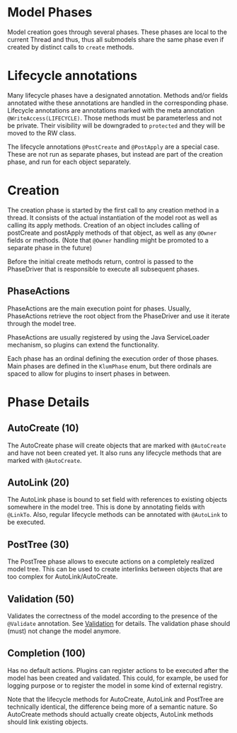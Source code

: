 Model Phases
============

Model creation goes through several phases. These phases are local to the current Thread and thus, thus all submodels share the same phase even if created by distinct calls to `create` methods.

# Lifecycle annotations

Many lifecycle phases have a designated annotation. Methods and/or fields annotated withe these annotations are handled in the
corresponding phase. Lifecycle annotations are annotations marked with the meta annotation `@WriteAccess(LIFECYCLE)`. Those 
methods must be parameterless and not be private. Their visibility will be downgraded to `protected` and they will be moved to
the RW class.

The lifecycle annotations `@PostCreate` and `@PostApply` are a special case. These are not run as separate phases, but
instead are part of the creation phase, and run for each object separately. 

# Creation

The creation phase is started by the first call to any creation method in a thread. It consists of the actual instantiation of the model root as well as calling its apply methods. Creation of an object includes calling of postCreate and postApply methods of that object, as well as any `@Owner` fields or methods. (Note that `@Owner` handling might be promoted to a separate phase in the future)

Before the initial create methods return, control is passed to the PhaseDriver that is responsible to execute all
subsequent phases.

## PhaseActions

PhaseActions are the main execution point for phases. Usually, PhaseActions retrieve the root object from the PhaseDriver and 
use it iterate through the model tree.

PhaseActions are usually registered by using the Java ServiceLoader mechanism, so plugins can extend the functionality.

Each phase has an ordinal defining the execution order of those phases. Main phases are defined in the `KlumPhase` enum, but 
there ordinals are spaced to allow for plugins to insert phases in between.

# Phase Details

## AutoCreate (10)

The AutoCreate phase will create objects that are marked with `@AutoCreate` and have not been created yet. It also runs
any lifecycle methods that are marked with `@AutoCreate`.

## AutoLink (20)

The AutoLink phase is bound to set field with references to existing objects somewhere in the model tree. This is done
by annotating fields with `@LinkTo`. Also, regular lifecycle methods can be annotated with `@AutoLink` to be executed.

## PostTree (30)

The PostTree phase allows to execute actions on a completely realized model tree. This can be used
to create interlinks between objects that are too complex for AutoLink/AutoCreate.

## Validation (50)

Validates the correctness of the model according to the presence of the `@Validate` annotation. See [Validation](Validation.md) for details. The validation phase should (must) not change the model anymore.

## Completion (100)

Has no default actions. Plugins can register actions to be executed after the model has been created and validated.
This could, for example, be used for logging purpose or to register the model in some kind of external registry.

Note that the lifecycle methods for AutoCreate, AutoLink and PostTree are technically identical, the difference being
more of a semantic nature. So AutoCreate methods should actually create objects, AutoLink methods should link existing objects.
